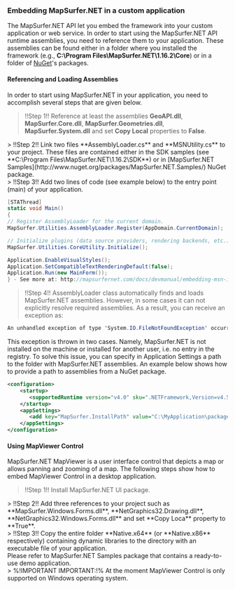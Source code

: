 ### Embedding MapSurfer.NET in a custom application ###

The MapSurfer.NET API let you embed the framework into your custom application or web service. In order to start using the MapSurfer.NET API runtime assemblies, you need to reference them to your application. These assemblies can be found either in a folder where you installed the framework (e.g., **C:\Program Files\MapSurfer.NET\1.16.2\Core**) or in a folder of [NuGet](http://www.nuget.org/packages?q=mapsurfer.net)'s packages. 

#### Referencing and Loading Assemblies ####

In order to start using MapSurfer.NET in your application, you need to accomplish several steps that are given below. 

> !!Step 1!! Reference at least the assemblies **GeoAPI.dll**, **MapSurfer.Core.dll**, **MapSurfer.Geometries.dll**, **MapSurfer.System.dll** and set **Copy Local** properties to **False**. 

<center></center>
> !!Step 2!! Link two files **AssemblyLoader.cs** and **MSNUtility.cs** to your project. These files are contained either in the SDK samples (see **C:\Program Files\MapSurfer.NET\1.16.2\SDK**) or in [MapSurfer.NET Samples](http://www.nuget.org/packages/MapSurfer.NET.Samples/) NuGet package. 

<center></center>
> !!Step 3!! Add two lines of code (see example below) to the entry point (main) of your application. 

```cs
[STAThread]
static void Main()
{
// Register AssemblyLoader for the current domain.
MapSurfer.Utilities.AssemblyLoader.Register(AppDomain.CurrentDomain);

// Initialize plugins (data source providers, rendering backends, etc.), expression types, unicode tables, etc.
MapSurfer.Utilities.CoreUtility.Initialize();

Application.EnableVisualStyles();
Application.SetCompatibleTextRenderingDefault(false);
Application.Run(new MainForm());
} - See more at: http://mapsurfernet.com/docs/devmanual/embedding-msn-in-custom-application#sthash.whRPPMPJ.dpuf
```

> !!Step 4!! AssemblyLoader class automatically finds and loads MapSurfer.NET assemblies. However, in some cases it can not explicitly resolve required assemblies. As a result, you can receive an exception as:


```cs
An unhandled exception of type 'System.IO.FileNotFoundException' occurred in MyApplication.exe Additional information: Could not load file or assembly 'MapSurfer.Core, Version=1.162.5503.41504, Culture=neutral, PublicKeyToken=null' or one of its dependencies. The system cannot find the file specified.
```

This exception is thrown in two cases. Namely, MapSurfer.NET is not installed on the machine or installed for another user, i.e. no entry in the registry. To solve this issue, you can specify in Application Settings a path to the folder with MapSurfer.NET assemblies. An example below shows how to provide a path to assemblies from a NuGet package. 

```xml
<configuration>
    <startup>
       <supportedRuntime version="v4.0" sku=".NETFramework,Version=v4.5" />
    </startup>
    <appSettings>
       <add key="MapSurfer.InstallPath" value="C:\MyApplication\packages\MapSurfer.NET.Core.1.16.2\lib\net45\"/>
    </appSettings>
</configuration> 
```

#### Using MapViewer Control #### 

MapSurfer.NET MapViewer is a user interface control that depicts a map or allows panning and zooming of a map. The following steps show how to embed MapViewer Control in a desktop application. 

> !!Step 1!! Install MapSurfer.NET UI package.

<center></center>
> !!Step 2!! Add three references to your project such as **MapSurfer.Windows.Forms.dll**, **NetGraphics32.Drawing.dll**, **NetGraphics32.Windows.Forms.dll** and set **Copy Loca** property to **True**. 

<center></center>
> !!Step 3!! Copy the entire folder **Native.x64** (or **Native.x86** respectively) containing dynamic libraries to the directory with an executable file of your application. 

<center></center>
Please refer to MapSurfer.NET Samples package that contains a ready-to-use demo application. 
<center></center>
> %!IMPORTANT IMPORTANT:!% At the moment MapViewer Control is only supported on Windows operating system.

